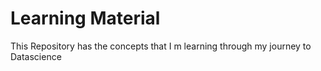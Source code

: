 # Learning Material
This Repository has the concepts that I m learning through my journey to Datascience 
